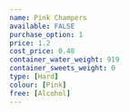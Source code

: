 ```yaml
---
name: Pink Champers
available: FALSE
purchase_option: 1
price: 1.2
cost_price: 0.48
container_water_weight: 919
container_sweets_weight: 0
type: [Hard]
colour: [Pink]
free: [Alcohol]
---
```

